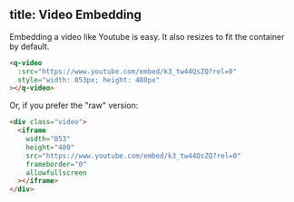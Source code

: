 title: Video Embedding
---
Embedding a video like Youtube is easy. It also resizes to fit the container by default.

<input type="hidden" data-fullpage-demo="web-components/video-embedding">

``` html
<q-video
  :src="https://www.youtube.com/embed/k3_tw44QsZQ?rel=0"
  style="width: 853px; height: 480px"
></q-video>
```

Or, if you prefer the "raw" version:
``` html
<div class="video">
  <iframe
    width="853"
    height="480"
    src="https://www.youtube.com/embed/k3_tw44QsZQ?rel=0"
    frameborder="0"
    allowfullscreen
  ></iframe>
</div>
```

